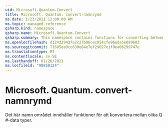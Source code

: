 ```yaml
---
uid: Microsoft.Quantum.Convert
title: Microsoft. Quantum. convert-namnrymd
ms.date: 1/23/2021 12:00:00 AM
ms.topic: managed-reference
qsharp.kind: namespace
qsharp.name: Microsoft.Quantum.Convert
qsharp.summary: This namespace contains functions for converting between various Q# data types.
ms.openlocfilehash: d124329437a2c27b96cec954cfe96eda5e089603
ms.sourcegitcommit: 71605ea9cc630e84e7ef29027e1f0ea06299747e
ms.translationtype: MT
ms.contentlocale: sv-SE
ms.lasthandoff: 01/26/2021
ms.locfileid: "98850124"
---
```

# <a name="microsoftquantumconvert-namespace"></a>Microsoft. Quantum. convert-namnrymd

Det här namn området innehåller funktioner för att konvertera mellan olika Q #-data typer.

